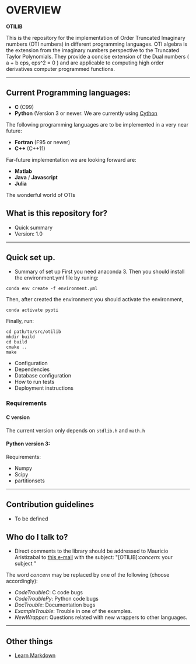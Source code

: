 # OVERVIEW #

**OTILIB** 

This is the repository for the implementation of Order Truncated Imaginary numbers (OTI numbers) in different programming languages. OTI algebra is the extension from the imaginary numbers perspective to the Truncated Taylor Polynomials. They provide a concise extension of the Dual numbers ( a + b eps, eps^2 = 0 ) and are applicable to computing high order derivatives computer programmed functions.

***

## Current Programming languages: 
* **C** (C99)
* **Python** (Version 3 or newer. We are currently using [Cython](http://cython.org)

The following programming languages are to be implemented in a very near future:

* **Fortran** (F95 or newer)
* **C++** (C++11)

Far-future implementation we are looking forward are:

* **Matlab**
* **Java** / **Javascript**
* **Julia**

The wonderful world of OTIs

## What is this repository for? 

* Quick summary
* Version: 1.0


***

## Quick set up.

* Summary of set up
First you need anaconda 3. Then you should install the environment.yml file by runing:

```
conda env create -f environment.yml
```

Then, after created the environment you should activate the environment,

```
conda activate pyoti
```

Finally, run:
```
cd path/to/src/otilib
mkdir build
cd build
cmake ..
make
```

* Configuration
* Dependencies
* Database configuration
* How to run tests
* Deployment instructions

### Requirements

#### **C** version

The current version only depends on ```stdlib.h``` and ```math.h```

#### Python version 3:

Requirements:
- Numpy
- Scipy
- partitionsets

***

## Contribution guidelines ###

* To be defined


## Who do I talk to? ###

* Direct comments to the library should be addressed to Mauricio Aristizabal to [this e-mail](mailto:mauriaristi@gmail.com) with the subject: "[OTILIB]:*concern*: your subject "

The word *concern* may be replaced by one of the following (choose accordingly):
* *CodeTroubleC*: C code bugs
* *CodeTroublePy*: Python code bugs
* *DocTrouble*: Documentation bugs
* *ExampleTrouble*: Trouble in one of the examples.
* *NewWrapper*: Questions related with new wrappers to other languages.

***

## Other things 

* [Learn Markdown](https://bitbucket.org/tutorials/markdowndemo)
